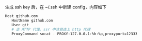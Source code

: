 生成 ssh key 后，在 ~/.ssh 中新建 config，内容如下
```bash
Host github.com
   HostName github.com
   User git
   # 走 HTTP 代理，ssr 中注意选上 http 代理
   ProxyCommand socat - PROXY:127.0.0.1:%h:%p,proxyport=12333
```